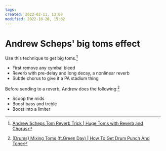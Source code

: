 ```yaml
---
tags: 
created: 2022-02-11, 13:08
modified: 2022-10-28, 15:02
---
```


# Andrew Scheps' big toms effect
Use this technique to get big toms.[^1]

- First remove any cymbal bleed
- Reverb with pre-delay and long decay, a nonlinear reverb
- Subtle chorus to give it a PA stadium thing

Before sending to a reverb, Andrew does the following:[^2]

- Scoop the mids
- Boost bass and treble
- Boost into a limiter

[^1]: [Andrew Scheps Tom Reverb Trick | Huge Toms with Reverb and Chorus](https://www.youtube.com/watch?v=LiJZDRMeyVo)
[^2]: [(Drums) Mixing Toms (ft.Green Day) | How To Get Drum Punch And Tone](https://www.youtube.com/watch?v=cvuj-i3W7P8)